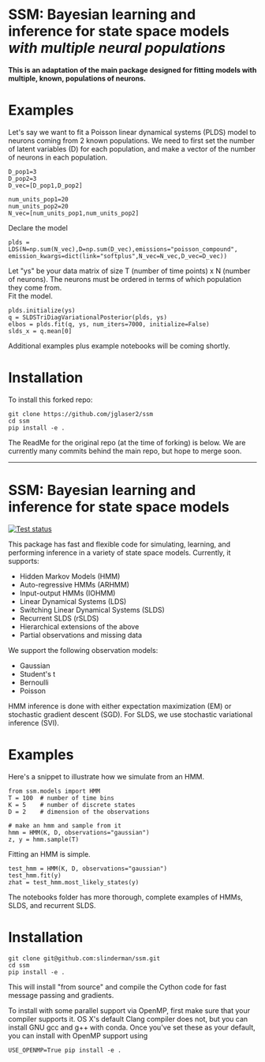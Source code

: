 # SSM: Bayesian learning and inference for state space models _with multiple neural populations_ 
**This is an adaptation of the main package designed for fitting models with multiple, known, populations of neurons.**


# Examples

Let's say we want to fit a Poisson linear dynamical systems (PLDS) model to neurons coming from 2 known populations.
We need to first set the number of latent variables (D) for each population, and make a vector of the number of neurons in each population.
```
D_pop1=3
D_pop2=3
D_vec=[D_pop1,D_pop2]

num_units_pop1=20
num_units_pop2=20
N_vec=[num_units_pop1,num_units_pop2]
```

Declare the model
```
plds = LDS(N=np.sum(N_vec),D=np.sum(D_vec),emissions="poisson_compound", emission_kwargs=dict(link="softplus",N_vec=N_vec,D_vec=D_vec))
```

Let "ys" be your data matrix of size T (number of time points) x N (number of neurons). The neurons must be ordered in terms of which population they come from.<br>
Fit the model. 
```
plds.initialize(ys)
q = SLDSTriDiagVariationalPosterior(plds, ys)
elbos = plds.fit(q, ys, num_iters=7000, initialize=False)
slds_x = q.mean[0]
```

Additional examples plus example notebooks will be coming shortly.


# Installation

To install this forked repo:
```
git clone https://github.com/jglaser2/ssm
cd ssm
pip install -e .
```


The ReadMe for the original repo (at the time of forking) is below. We are currently many commits behind the main repo, but hope to merge soon.





--------------------------------

# SSM: Bayesian learning and inference for state space models 
[![Test status](https://travis-ci.org/slinderman/ssm.svg?branch=master)](https://travis-ci.org/slinderman/ssm)

This package has fast and flexible code for simulating, learning, and performing inference in a variety of state space models. 
Currently, it supports:

- Hidden Markov Models (HMM)
- Auto-regressive HMMs (ARHMM)
- Input-output HMMs (IOHMM)
- Linear Dynamical Systems (LDS)
- Switching Linear Dynamical Systems (SLDS)
- Recurrent SLDS (rSLDS)
- Hierarchical extensions of the above
- Partial observations and missing data

We support the following observation models:

- Gaussian
- Student's t
- Bernoulli
- Poisson

HMM inference is done with either expectation maximization (EM) or stochastic gradient descent (SGD).  For SLDS, we use stochastic variational inference (SVI). 

# Examples
Here's a snippet to illustrate how we simulate from an HMM.
```
from ssm.models import HMM
T = 100  # number of time bins
K = 5    # number of discrete states
D = 2    # dimension of the observations

# make an hmm and sample from it
hmm = HMM(K, D, observations="gaussian")
z, y = hmm.sample(T)
```

Fitting an HMM is simple. 
```
test_hmm = HMM(K, D, observations="gaussian")
test_hmm.fit(y)
zhat = test_hmm.most_likely_states(y)
```

The notebooks folder has more thorough, complete examples of HMMs, SLDS, and recurrent SLDS.  

# Installation
```
git clone git@github.com:slinderman/ssm.git
cd ssm
pip install -e .
```
This will install "from source" and compile the Cython code for fast message passing and gradients.

To install with some parallel support via OpenMP, first make sure that your compiler supports it.  OS X's default Clang compiler does not, but you can install GNU gcc and g++ with conda.  Once you've set these as your default, you can install with OpenMP support using
```
USE_OPENMP=True pip install -e .
```
